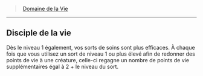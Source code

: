 ﻿---
!GenericItem
Id: cleric_life_hd.md#disciple-de-la-vie
ParentLink: cleric_life_hd.md#domaine-de-la-vie
Name: Disciple de la vie
ParentName: Domaine de la Vie
NameLevel: 2
Attributes:
  Name: Disciple de la vie
  Markdown: >+
    ## <!--Name-->Disciple de la vie<!--/Name-->


    Dès le niveau 1 également, vos sorts de soins sont plus efficaces. À chaque fois que vous utilisez un sort de niveau 1 ou plus élevé afin de redonner des points de vie à une créature, celle-ci regagne un nombre de points de vie supplémentaires égal à 2 + le niveau du sort.

AttributesDictionary: >+
  Name: Disciple de la vie

  Markdown: >+

    ## <!--Name-->Disciple de la vie<!--/Name-->





    Dès le niveau 1 également, vos sorts de soins sont plus efficaces. À chaque fois que vous utilisez un sort de niveau 1 ou plus élevé afin de redonner des points de vie à une créature, celle-ci regagne un nombre de points de vie supplémentaires égal à 2 + le niveau du sort.



---
> [Domaine de la Vie](hd_cleric_life.md)

---

## Disciple de la vie

Dès le niveau 1 également, vos sorts de soins sont plus efficaces. À chaque fois que vous utilisez un sort de niveau 1 ou plus élevé afin de redonner des points de vie à une créature, celle-ci regagne un nombre de points de vie supplémentaires égal à 2 + le niveau du sort.

